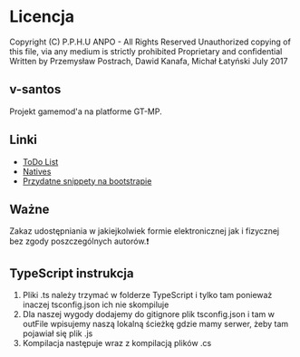 # Licencja
Copyright (C) P.P.H.U ANPO - All Rights Reserved
Unauthorized copying of this file, via any medium is strictly prohibited
Proprietary and confidential
Written by Przemysław Postrach, Dawid Kanafa, Michał Łatyński July 2017


## v-santos
Projekt gamemod'a na platforme GT-MP.
## Linki
- [ToDo List](https://trello.com/vsantos11)
- [Natives](http://i-demon.ovh/reference.html)
- [Przydatne snippety na bootstrapie](https://bootsnipp.com/)
## Ważne
Zakaz udostępniania w jakiejkolwiek formie elektronicznej jak i fizycznej bez zgody poszczególnych autorów.:exclamation:
## TypeScript instrukcja
1. Pliki .ts należy trzymać w folderze TypeScript i tylko tam ponieważ inaczej tsconfig.json ich nie skompiluje
2. Dla naszej wygody dodajemy do gitignore plik tsconfig.json i tam w outFile wpisujemy naszą lokalną ścieżkę gdzie mamy serwer, żeby tam pojawiał się plik .js
3. Kompilacja następuje wraz z kompilacją plików .cs
